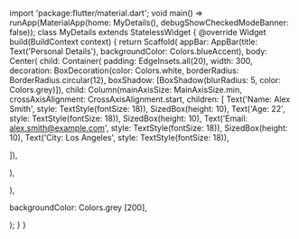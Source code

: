 import 'package:flutter/material.dart';
void main() => runApp(MaterialApp(home: MyDetails(), debugShowCheckedModeBanner: false));
class MyDetails extends StatelessWidget {
@override
Widget build(BuildContext context) {
return Scaffold(
appBar: AppBar(title: Text('Personal Details'), backgroundColor: Colors.blueAccent),
body: Center(
child: Container(
padding: EdgeInsets.all(20),
width: 300,
decoration: BoxDecoration(color: Colors.white, borderRadius: BorderRadius.circular(12), boxShadow:
[BoxShadow(blurRadius: 5, color: Colors.grey)]),
child: Column(mainAxisSize: MainAxisSize.min, crossAxisAlignment: CrossAxisAlignment.start, children: [
Text('Name: Alex Smith', style: TextStyle(fontSize: 18)),
SizedBox(height: 10),
Text('Age: 22', style: TextStyle(fontSize: 18)),
SizedBox(height: 10),
Text('Email: alex.smith@example.com', style: TextStyle(fontSize: 18)),
SizedBox(height: 10),
Text('City: Los Angeles', style: TextStyle(fontSize: 18)),

]),

),

),

backgroundColor: Colors.grey [200],

);
}
}
